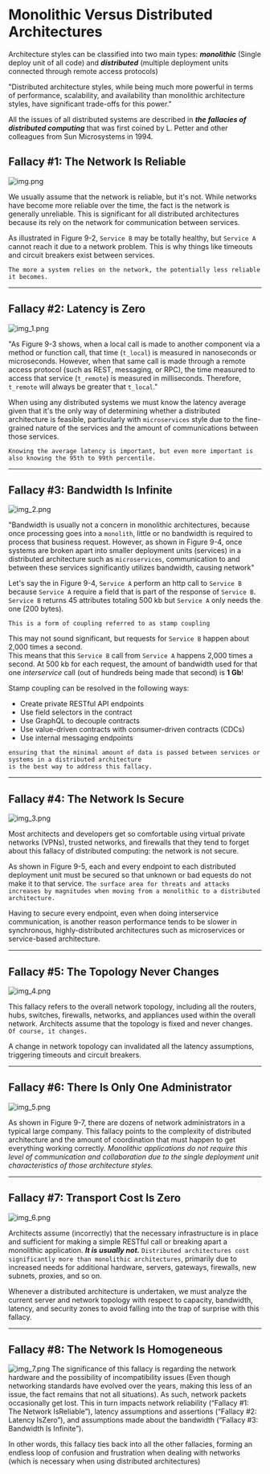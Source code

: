 # Monolithic Versus Distributed Architectures

Architecture styles can be classified into two main types:
**_monolithic_** (Single deploy unit of all code) and _**distributed**_ (multiple deployment units connected through remote access protocols)

"Distributed architecture styles, while being much more powerful in terms of performance, scalability,
and availability than monolithic architecture styles, have significant trade-offs for this power."

All the issues of all distributed systems are described in **_the fallacies of distributed computing_**
that was first coined by L. Petter and other colleagues from Sun Microsystems in 1994.

## Fallacy #1: The Network Is Reliable
![img.png](img.png)

We usually assume that the network is reliable, but it's not. 
While networks have become more reliable over the time, the fact is the network is generally unreliable.
This is significant for all distributed architectures because its rely on the network for communication between services. 

As illustrated in Figure 9-2, `Service B` may be totally healthy, but `Service A` cannot reach it due to a network problem.
This is why things like timeouts and circuit breakers exist between services. 

`The more a system relies on the network, the potentially less reliable it becomes.`

___

## Fallacy #2: Latency is Zero 

![img_1.png](img_1.png)

"As Figure 9-3 shows, when a local call is made to another component via a method or
function call, that time (`t_local`) is measured in nanoseconds or microseconds.
However, when that same call is made through a remote access protocol (such as
REST, messaging, or RPC), the time measured to access that service (`t_remote`) is
measured in milliseconds. Therefore, `t_remote` will always be greater that `t_local`."

When using any distributed systems we must know the latency average given that it's the only way 
of determining whether a distributed architecture is feasible, particularly with `microservices` style
due to the fine-grained nature of the services and the amount of communications between those services.

`Knowing the average latency is important, but even more important is also knowing
the 95th to 99th percentile.`
___
## Fallacy #3: Bandwidth Is Infinite
![img_2.png](img_2.png)

"Bandwidth is usually not a concern in monolithic architectures, because once processing goes into a `monolith`,
little or no bandwidth is required to process that business request. 
However, as shown in Figure 9-4, once systems are broken apart into
smaller deployment units (services) in a distributed architecture such as `microservices`,
communication to and between these services significantly utilizes bandwidth,
causing network"

Let's say the in Figure 9-4, `Service A` perform an http call to `Service B` because `Service A` 
require a field that is part of the response of `Service B`. `Service B` returns 45 attributes totaling 500 kb 
but `Service A` only needs the one (200 bytes).

`This is a form of coupling referred to as stamp coupling`

This may not sound significant, but requests for `Service B` happen about 2,000 times a second.  
This means that this `Service B` call from `Service A` happens 2,000 times a second. At 500 kb for each request,
the amount of bandwidth used for that one _interservice_ call (out of hundreds being made that second) is **1 Gb**!

Stamp coupling can be resolved in the following ways:

- Create private RESTful API endpoints
- Use field selectors in the contract
- Use GraphQL to decouple contracts
- Use value-driven contracts with consumer-driven contracts (CDCs)
- Use internal messaging endpoints

```
ensuring that the minimal amount of data is passed between services or systems in a distributed architecture
is the best way to address this fallacy.
```
___

## Fallacy #4: The Network Is Secure

![img_3.png](img_3.png)

Most architects and developers get so comfortable using virtual private networks
(VPNs), trusted networks, and firewalls that they tend to forget about this fallacy of
distributed computing: the network is not secure.

As shown in Figure 9-5, each and every endpoint to each distributed deployment unit must be secured so that unknown or bad
equests do not make it to that service.
`The surface area for threats and attacks increases by magnitudes when moving from a monolithic to a distributed architecture.
`

Having to secure every endpoint, even when doing interservice communication,
is another reason performance tends to be slower in synchronous, highly-distributed architectures 
such as microservices or service-based architecture.
___
## Fallacy #5: The Topology Never Changes
![img_4.png](img_4.png)

This fallacy refers to the overall network topology, including all the routers, hubs, switches, firewalls, networks, 
and appliances used within the overall network. Architects assume that the topology is fixed and never changes.
`Of course, it changes.`

A change in network topology can invalidated all the latency assumptions, triggering timeouts and circuit breakers.
___
## Fallacy #6: There Is Only One Administrator
![img_5.png](img_5.png)

As shown in Figure 9-7, there are dozens of network administrators in a typical large company.
This fallacy points
to the complexity of distributed architecture and the amount of coordination that
must happen to get everything working correctly. _Monolithic applications do not
require this level of communication and collaboration due to the single deployment
unit characteristics of those architecture styles._
___
## Fallacy #7: Transport Cost Is Zero
![img_6.png](img_6.png)

Architects assume (incorrectly) that the necessary infrastructure is in place and sufficient for making a
simple RESTful call or breaking apart a monolithic application. 
_**It is usually not.**_ `Distributed architectures cost significantly more than monolithic architectures`, 
primarily due to increased needs for additional hardware, servers, gateways, firewalls, new subnets, proxies, and so on.

Whenever a distributed architecture is undertaken, we must analyze the current server and network topology 
with respect to capacity, bandwidth, latency, and security zones to avoid falling into the trap of surprise with this fallacy.
___

## Fallacy #8: The Network Is Homogeneous
![img_7.png](img_7.png)
The significance of this fallacy is regarding the network hardware and the possibility of incompatibility issues 
(Even though networking standards have evolved over the years, making this less of an issue,
the fact remains that not all situations). As such, network packets occasionally get lost. 
This in turn impacts network reliability (“Fallacy #1: The Network IsReliable”),
latency assumptions and assertions (“Fallacy #2: Latency IsZero”), 
and assumptions made about the bandwidth (“Fallacy #3: Bandwidth Is Infinite”). 

In other words, this fallacy ties back into all the other fallacies, 
forming an endless loop of confusion and frustration when dealing with networks (which is necessary when using distributed architectures)
